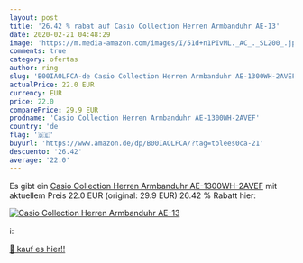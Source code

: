 ```yaml
---
layout: post
title: '26.42 % rabat auf Casio Collection Herren Armbanduhr AE-13'
date: 2020-02-21 04:48:29
image: 'https://m.media-amazon.com/images/I/51d+n1PIvML._AC_._SL200_.jpg'
comments: true
category: ofertas
author: ring
slug: 'B00IAOLFCA-de Casio Collection Herren Armbanduhr AE-1300WH-2AVEF'
actualPrice: 22.0 EUR
currency: EUR
price: 22.0
comparePrice: 29.9 EUR
prodname: 'Casio Collection Herren Armbanduhr AE-1300WH-2AVEF'
country: 'de'
flag: '🇩🇪'
buyurl: 'https://www.amazon.de/dp/B00IAOLFCA/?tag=tolees0ca-21'
descuento: '26.42'
average: '22.0'
---
```


Es gibt ein [Casio Collection Herren Armbanduhr AE-1300WH-2AVEF](https://www.amazon.de/dp/B00IAOLFCA/?tag=tolees0ca-21) mit aktuellem Preis 22.0 EUR (original: 29.9 EUR) 26.42 % Rabatt hier:

[![Casio Collection Herren Armbanduhr AE-13](https://m.media-amazon.com/images/I/51d+n1PIvML._AC_._SL200_.jpg)](https://www.amazon.de/dp/B00IAOLFCA/?tag=tolees0ca-21)

ℹ️:


[🛒 kauf es hier!!](https://www.amazon.de/dp/B00IAOLFCA/?tag=tolees0ca-21)
